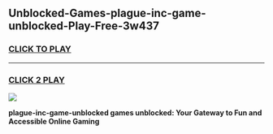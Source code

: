 
## Unblocked-Games-plague-inc-game-unblocked-Play-Free-3w437
<h3>
<a href="https://premium76.site?title=plague-inc-game-unblocked&ref=18A">CLICK TO PLAY</a></h3>
<hr>

<h3>
<a href="https://premium76.site?title=plague-inc-game-unblocked&ref=18A">CLICK 2 PLAY</a>
  
</h3>

<a href="https://premium76.site?title=plague-inc-game-unblocked&ref=18A"><img src="https://clearcache.store/games.png"></a>


**plague-inc-game-unblocked games unblocked: Your Gateway to Fun and Accessible Online Gaming**
